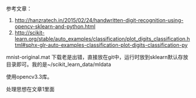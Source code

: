 参考文章：
1. http://hanzratech.in/2015/02/24/handwritten-digit-recognition-using-opencv-sklearn-and-python.html
2. http://scikit-learn.org/stable/auto_examples/classification/plot_digits_classification.html#sphx-glr-auto-examples-classification-plot-digits-classification-py

mnist-original.mat 下载老是出错，直接放在git中，运行时放到sklearn默认存放目录即可。我的是~/scikit_learn_data/mldata


使用opencv3.3库。

处理思想在文章1里面 
